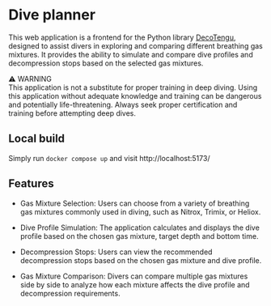 # Dive planner



This web application is a frontend for the Python library [DecoTengu](https://wrobell.dcmod.org/decotengu), designed to assist divers in exploring and comparing different breathing gas mixtures. It provides the ability to simulate and compare dive profiles and decompression stops based on the selected gas mixtures.

:warning: WARNING          
This application is not a substitute for proper training in deep diving. Using this application without adequate knowledge and training can be dangerous and potentially life-threatening. Always seek proper certification and training before attempting deep dives.    
 
## Local build

Simply run `docker compose up` and visit http://localhost:5173/

## Features

* Gas Mixture Selection: Users can choose from a variety of breathing gas mixtures commonly used in diving, such as Nitrox, Trimix, or Heliox.

* Dive Profile Simulation: The application calculates and displays the dive profile based on the chosen gas mixture, target depth and bottom time.

* Decompression Stops: Users can view the recommended decompression stops based on the chosen gas mixture and dive profile. 

* Gas Mixture Comparison: Divers can compare multiple gas mixtures side by side to analyze how each mixture affects the dive profile and decompression requirements. 
